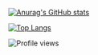 [![Anurag's GitHub stats](https://github-readme-stats.vercel.app/api?username=pwnlxrd&include_all_commits=true&theme=onedark)](https://github.com/pwnlxrd)

[![Top Langs](https://github-readme-stats.vercel.app/api/top-langs/?username=pwnlxrd&layout=compact&theme=onedark)](https://github.com/pwnlxrd)


![Profile views](https://gpvc.arturio.dev/pwnlxrd)